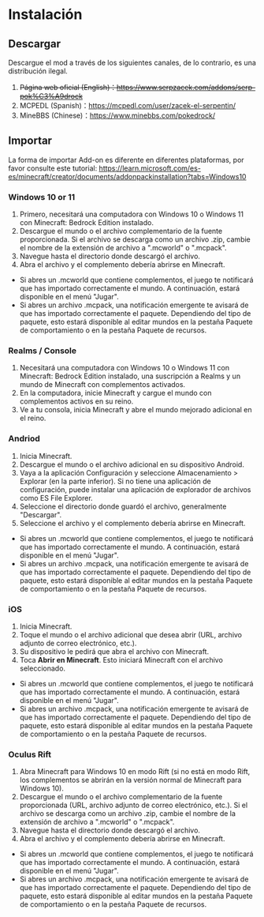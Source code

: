 # Instalación

## Descargar

Descargue el mod a través de los siguientes canales, de lo contrario, es una distribución ilegal.

1. ~~Página web oficial (English)：<https://www.serpzacek.com/addons/serp-pok%C3%A9drock>~~
2. MCPEDL (Spanish)：<https://mcpedl.com/user/zacek-el-serpentin/>
3. MineBBS (Chinese)：<https://www.minebbs.com/pokedrock/>

## Importar
La forma de importar Add-on es diferente en diferentes plataformas, por favor consulte este tutorial: <https://learn.microsoft.com/es-es/minecraft/creator/documents/addonpackinstallation?tabs=Windows10>

### Windows 10 or 11
1. Primero, necesitará una computadora con Windows 10 o Windows 11 con Minecraft: Bedrock Edition instalado.
1. Descargue el mundo o el archivo complementario de la fuente proporcionada. Si el archivo se descarga como un archivo .zip, cambie el nombre de la extensión de archivo a ".mcworld" o ".mcpack".
1. Navegue hasta el directorio donde descargó el archivo.
1. Abra el archivo y el complemento debería abrirse en Minecraft.

- Si abres un .mcworld que contiene complementos, el juego te notificará que has importado correctamente el mundo. A continuación, estará disponible en el menú "Jugar".
- Si abres un archivo .mcpack, una notificación emergente te avisará de que has importado correctamente el paquete. Dependiendo del tipo de paquete, esto estará disponible al editar mundos en la pestaña Paquete de comportamiento o en la pestaña Paquete de recursos.

### Realms / Console
1. Necesitará una computadora con Windows 10 o Windows 11 con Minecraft: Bedrock Edition instalado, una suscripción a Realms y un mundo de Minecraft con complementos activados.
1. En la computadora, inicie Minecraft y cargue el mundo con complementos activos en su reino.
1. Ve a tu consola, inicia Minecraft y abre el mundo mejorado adicional en el reino.

### Andriod
1. Inicia Minecraft.
1. Descargue el mundo o el archivo adicional en su dispositivo Android.
1. Vaya a la aplicación Configuración y seleccione Almacenamiento > Explorar (en la parte inferior). Si no tiene una aplicación de configuración, puede instalar una aplicación de explorador de archivos como ES File Explorer.
1. Seleccione el directorio donde guardó el archivo, generalmente "Descargar".
1. Seleccione el archivo y el complemento debería abrirse en Minecraft.

- Si abres un .mcworld que contiene complementos, el juego te notificará que has importado correctamente el mundo. A continuación, estará disponible en el menú "Jugar".
- Si abres un archivo .mcpack, una notificación emergente te avisará de que has importado correctamente el paquete. Dependiendo del tipo de paquete, esto estará disponible al editar mundos en la pestaña Paquete de comportamiento o en la pestaña Paquete de recursos.

### iOS
1. Inicia Minecraft.
2. Toque el mundo o el archivo adicional que desea abrir (URL, archivo adjunto de correo electrónico, etc.).
3. Su dispositivo le pedirá que abra el archivo con Minecraft.
4. Toca **Abrir en Minecraft**. Esto iniciará Minecraft con el archivo seleccionado.

- Si abres un .mcworld que contiene complementos, el juego te notificará que has importado correctamente el mundo. A continuación, estará disponible en el menú "Jugar".
- Si abres un archivo .mcpack, una notificación emergente te avisará de que has importado correctamente el paquete. Dependiendo del tipo de paquete, esto estará disponible al editar mundos en la pestaña Paquete de comportamiento o en la pestaña Paquete de recursos.

### Oculus Rift
1. Abra Minecraft para Windows 10 en modo Rift (si no está en modo Rift, los complementos se abrirán en la versión normal de Minecraft para Windows 10).
2. Descargue el mundo o el archivo complementario de la fuente proporcionada (URL, archivo adjunto de correo electrónico, etc.). Si el archivo se descarga como un archivo .zip, cambie el nombre de la extensión de archivo a ".mcworld" o ".mcpack".
3. Navegue hasta el directorio donde descargó el archivo.
4. Abra el archivo y el complemento debería abrirse en Minecraft.

- Si abres un .mcworld que contiene complementos, el juego te notificará que has importado correctamente el mundo. A continuación, estará disponible en el menú "Jugar".
- Si abres un archivo .mcpack, una notificación emergente te avisará de que has importado correctamente el paquete. Dependiendo del tipo de paquete, esto estará disponible al editar mundos en la pestaña Paquete de comportamiento o en la pestaña Paquete de recursos.

